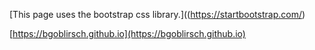 [This page uses the bootstrap css library.]((https://startbootstrap.com/)

[https://bgoblirsch.github.io](https://bgoblirsch.github.io)
